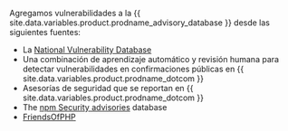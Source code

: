 Agregamos vulnerabilidades a la {{ site.data.variables.product.prodname_advisory_database }} desde las siguientes fuentes:
- La [National Vulnerability Database](https://nvd.nist.gov/)
- Una combinación de aprendizaje automático y revisión humana para detectar vulnerabilidades en confirmaciones públicas en {{ site.data.variables.product.prodname_dotcom }}
- Asesorías de seguridad que se reportan en {{ site.data.variables.product.prodname_dotcom }}
- The [npm Security advisories](https://www.npmjs.com/advisories) database
- [FriendsOfPHP](https://github.com/FriendsOfPHP/security-advisories)
